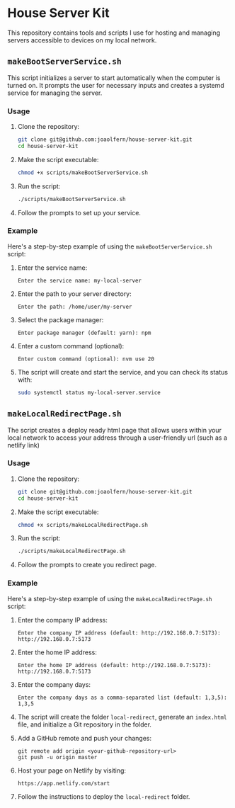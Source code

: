 # House Server Kit

This repository contains tools and scripts I use for hosting and managing servers accessible to devices on my local network. 

## `makeBootServerService.sh`

This script initializes a server to start automatically when the computer is turned on. It prompts the user for necessary inputs and creates a systemd service for managing the server.

### Usage

1. Clone the repository:
    ```bash
    git clone git@github.com:joaolfern/house-server-kit.git
    cd house-server-kit
    ```

2. Make the script executable:
    ```bash
    chmod +x scripts/makeBootServerService.sh
    ```

3. Run the script:
    ```bash
    ./scripts/makeBootServerService.sh
    ```

4. Follow the prompts to set up your service.

### Example

Here's a step-by-step example of using the `makeBootServerService.sh` script:

1. Enter the service name:
    ```
    Enter the service name: my-local-server
    ```

2. Enter the path to your server directory:
    ```
    Enter the path: /home/user/my-server
    ```

3. Select the package manager:
    ```
    Enter package manager (default: yarn): npm
    ```

4. Enter a custom command (optional):
    ```
    Enter custom command (optional): nvm use 20
    ```

5. The script will create and start the service, and you can check its status with:
    ```bash
    sudo systemctl status my-local-server.service
    ```

## `makeLocalRedirectPage.sh`

The script creates a deploy ready html page that allows users within your local network to access your address through a user-friendly url (such as a netlify link)

### Usage

1. Clone the repository:
    ```bash
    git clone git@github.com:joaolfern/house-server-kit.git
    cd house-server-kit
    ```

2. Make the script executable:
    ```bash
    chmod +x scripts/makeLocalRedirectPage.sh
    ```

3. Run the script:
    ```bash
    ./scripts/makeLocalRedirectPage.sh
    ```
4. Follow the prompts to create you redirect page.

### Example

Here's a step-by-step example of using the `makeLocalRedirectPage.sh` script:

1. Enter the company IP address:
    ```
    Enter the company IP address (default: http://192.168.0.7:5173): http://192.168.0.7:5173
    ```

2. Enter the home IP address:
    ```
    Enter the home IP address (default: http://192.168.0.7:5173): http://192.168.0.7:5173
    ```

3. Enter the company days:
    ```
    Enter the company days as a comma-separated list (default: 1,3,5): 1,3,5
    ```

4. The script will create the folder `local-redirect`, generate an `index.html` file, and initialize a Git repository in the folder.

5. Add a GitHub remote and push your changes:
    ```
    git remote add origin <your-github-repository-url>
    git push -u origin master
    ```

6. Host your page on Netlify by visiting:
    ```
    https://app.netlify.com/start
    ```

7. Follow the instructions to deploy the `local-redirect` folder.
